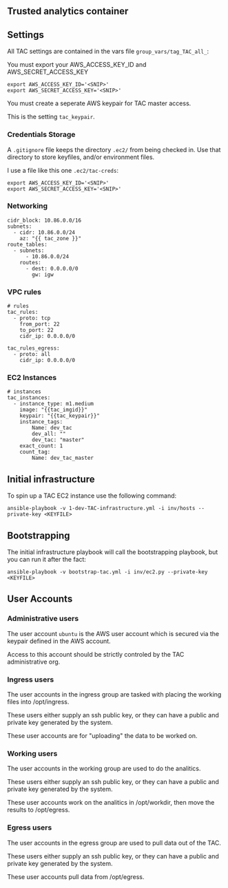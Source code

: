 ## Trusted analytics container

## Settings
All TAC settings are contained in the vars file `group_vars/tag_TAC_all_`:

You must export your AWS_ACCESS_KEY_ID and AWS_SECRET_ACCESS_KEY

    export AWS_ACCESS_KEY_ID='<SNIP>'
    export AWS_SECRET_ACCESS_KEY='<SNIP>'

You must create a seperate AWS keypair for TAC master access.

This is the setting `tac_keypair`.

### Credentials Storage

A `.gitignore` file keeps the directory `.ec2/` from being checked in.
Use that directory to store keyfiles, and/or environment files.

I use a file like this one `.ec2/tac-creds`:

    export AWS_ACCESS_KEY_ID='<SNIP>'
    export AWS_SECRET_ACCESS_KEY='<SNIP>'

### Networking

    cidr_block: 10.86.0.0/16
    subnets:
      - cidr: 10.86.0.0/24
        az: "{{ tac_zone }}"
    route_tables:
      - subnets:
          - 10.86.0.0/24
        routes:
          - dest: 0.0.0.0/0
            gw: igw

### VPC rules

    # rules
    tac_rules:
      - proto: tcp
        from_port: 22
        to_port: 22
        cidr_ip: 0.0.0.0/0
    
    tac_rules_egress:
      - proto: all
        cidr_ip: 0.0.0.0/0

### EC2 Instances

    # instances
    tac_instances:
      - instance_type: m1.medium
        image: "{{tac_imgid}}"
        keypair: "{{tac_keypair}}"
        instance_tags:
            Name: dev_tac
            dev_all: ""
            dev_tac: "master"
        exact_count: 1
        count_tag:
            Name: dev_tac_master

## Initial infrastructure 

To spin up a TAC EC2 instance use the following command:

    ansible-playbook -v 1-dev-TAC-infrastructure.yml -i inv/hosts --private-key <KEYFILE>

## Bootstrapping

The initial infrastructure playbook will call the bootstrapping playbook, but you can run it after the fact:

    ansible-playbook -v bootstrap-tac.yml -i inv/ec2.py --private-key <KEYFILE>

## User Accounts

### Administrative users

The user account `ubuntu` is the AWS user account which is secured via the keypair defined in the AWS account.

Access to this account should be strictly controled by the TAC administrative org.

### Ingress users

The user accounts in the ingress group are tasked with placing the working files into /opt/ingress.

These users either supply an ssh public key, or they can have a public and private key generated by the system.

These user accounts are for "uploading" the data to be worked on.

### Working users

The user accounts in the working group are used to do the analitics. 

These users either supply an ssh public key, or they can have a public and private key generated by the system.

These user accounts work on the analitics in /opt/workdir, then move the results to /opt/egress.

### Egress users

The user accounts in the egress group are used to pull data out of the TAC.

These users either supply an ssh public key, or they can have a public and private key generated by the system.

These user accounts pull data from /opt/egress.
